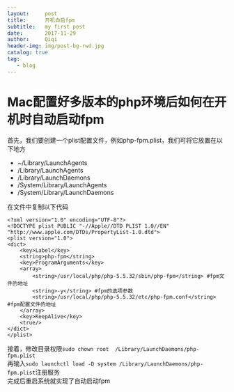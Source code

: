 ```yaml
---
layout:     post
title:      开机自启fpm
subtitle:   my first post
date:       2017-11-29
author:     Qiqi
header-img: img/post-bg-rwd.jpg
catalog: true
tag:
   - blog
---
```

# Mac配置好多版本的php环境后如何在开机时自动启动fpm #  

首先，我们要创建一个plist配置文件，例如php-fpm.plist，我们可将它放置在以下地方  

 - ~/Library/LaunchAgents  
 - /Library/LaunchAgents  
 - /Library/LaunchDaemons  
 - /System/Library/LaunchAgents  
 - /System/Library/LaunchDaemons  

在文件中复制以下代码  
```
<?xml version="1.0" encoding="UTF-8"?>
<!DOCTYPE plist PUBLIC "-//Apple//DTD PLIST 1.0//EN" "http://www.apple.com/DTDs/PropertyList-1.0.dtd">
<plist version="1.0">
<dict>
    <key>Label</key>
    <string>php-fpm</string>
    <key>ProgramArguments</key>
    <array>
        <string>/usr/local/php/php-5.5.32/sbin/php-fpm</string> #fpm文件的地址
        <string>-y</string> #fpm的选项参数
        <string>/usr/local/php/php-5.5.32/etc/php-fpm.conf</string> #fpm配置文件的地址
    </array>
    <key>KeepAlive</key>
    <true/>
</dict>
</plist>
```
接着，修改目录权限`sudo chown root  /Library/LaunchDaemons/php-fpm.plist`  
再输入`sudo launchctl load -D system /Library/LaunchDaemons/php-fpm.plist`注册服务  
完成后重启系统就实现了自动启动fpm
